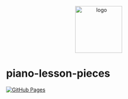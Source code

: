 <div align="center">
    <img src="https://cdn3.iconfinder.com/data/icons/piano-keyboard/900/4-512.png" alt="logo" height="128">
</div>

# piano-lesson-pieces

[![GitHub Pages](https://github.com/cutiepie-kitty-ada/piano-lesson-pieces/actions/workflows/gh-deploy.yml/badge.svg)](https://github.com/cutiepie-kitty-ada/piano-lesson-pieces/actions/workflows/gh-deploy.yml)
